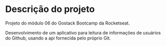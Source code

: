# Descrição do projeto

Projeto do módulo 06 do Gostack Bootcamp da Rocketseat.

Desenvolvimento de um aplicativo para leitura de informações de usuários do Github, usando a api fornecida pelo próprio Git.